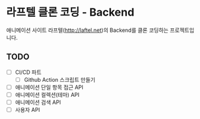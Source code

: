 # 라프텔 클론 코딩 - Backend

애니메이션 사이트 라프텔(http://laftel.net)의 Backend를 클론 코딩하는 프로젝트입니다. 

## TODO

- [ ] CI/CD 파트
  - [ ] Github Action 스크립트 만들기
- [ ] 애니메이션 단일 항목 접근 API
- [ ] 애니메이션 컬렉션(테마) API 
- [ ] 애니메이션 검색 API
- [ ] 사용자 API